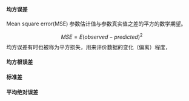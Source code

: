 #### 均方误差
Mean square error(MSE) 参数估计值与参数真实值之差的平方的数学期望。

$$ MSE= E{(observed-predicted)^2}$$
均方误差有时也被称为平方损失，用来评价数据的变化（偏离）程度，
#### 均方根误差
#### 标准差
#### 平均绝对误差